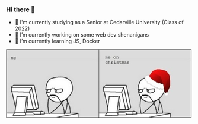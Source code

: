 ### Hi there 👋

- 🏫 I'm currently studying as a Senior at Cedarville University (Class of 2022)
- 🔭 I’m currently working on some web dev shenanigans
- 🌱 I’m currently learning JS, Docker

<img src="./img/meme.png"/>
